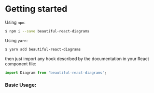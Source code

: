 # Getting started


Using `npm`:
```bash
$ npm i --save beautiful-react-diagrams
```

Using `yarn`:
```bash 
$ yarn add beautiful-react-diagrams
```

then just import any hook described by the documentation in your React component file:

```js
import Diagram from 'beautiful-react-diagrams';
```

### Basic Usage:

